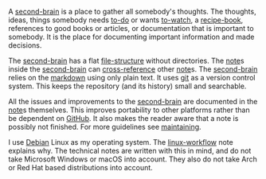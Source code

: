 A [second-brain](second-brain.md) is a place to gather all somebody's thoughts.
The thoughts, ideas, things somebody needs [to-do](to-do.md) or wants [to-watch](to-watch.md), a [recipe-book](recipe-book.md), references to good books or articles, or documentation that is important to somebody.
It is the place for documenting important information and made decisions.

The [second-brain](second-brain.md) has a flat [file-structure](file-structure.md) without directories.
The [note](note.md)s inside the [second-brain](second-brain.md) can [cross-reference](cross-reference.md) other [note](note.md)s.
The [second-brain](second-brain.md) relies on the [markdown](markdown.md) using only plain text.
It uses [git](git.md) as a version control system.
This keeps the repository (and its history) small and searchable.

All the issues and improvements to the [second-brain](second-brain.md) are documented in the [note](note.md)s themselves.
This improves portability to other platforms rather than be dependent on [GitHub](https://github.com/).
It also makes the reader aware that a note is possibly not finished.
For more guidelines see [maintaining](maintaining.md).

I use [Debian](https://www.debian.org/) Linux as my operating system.
The [linux-workflow](linux-workflow.md) note explains why.
The technical notes are written with this in mind, and do not take Microsoft Windows or macOS into account.
They also do not take Arch or Red Hat based distributions into account.
